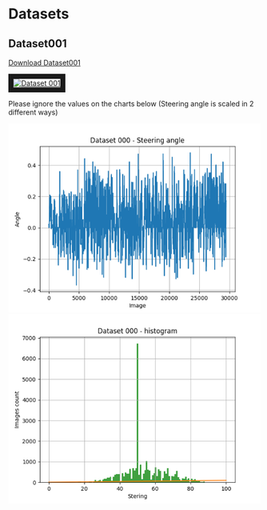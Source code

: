 # Datasets

## Dataset001

[Download Dataset001](https://archive.org/details/20180603152844)

<a href="http://www.youtube.com/watch?feature=player_embedded&v=OgwDYOZj3LQ
" target="_blank"><img src="http://img.youtube.com/vi/OgwDYOZj3LQ/0.jpg"
alt="Dataset 001" width="640" height="480" border="10" /></a>

Please ignore the values on the charts below (Steering angle is scaled in 2 different ways)

![Dataset001-values](images/dataset001-values.png)
![Dataset001-histogram](images/dataset001-histogram.png)
